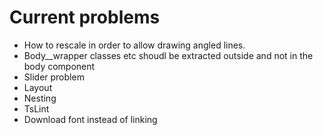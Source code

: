 # Current problems
* How to rescale in order to allow drawing angled lines.
* Body__wrapper classes etc shoudl be extracted outside and not in the body component
* Slider problem
* Layout
* Nesting
* TsLint
* Download font instead of linking